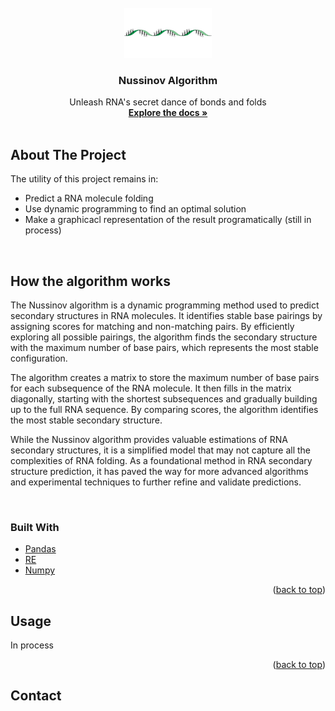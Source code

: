 <div id="top"></div>



<!-- PROJECT LOGO -->
<br />
<div align="center">
  <a href="https://github.com/othneildrew/Best-README-Template">
    <img src="RNAm.png" alt="Logo" width="140" height="80">
  </a>

  <h3 align="center">Nussinov Algorithm</h3>

  <p align="center">
    Unleash RNA's secret dance of bonds and folds
    <br />
    <a href="https://github.com/Gero1999/code/edit/main/Python/HMM_profile_analyser"><strong>Explore the docs »</strong></a>
    <br />
    <br />
  </p>
</div>




<!-- ABOUT THE PROJECT -->
## About The Project

The utility of this project remains in:
* Predict a RNA molecule folding
* Use dynamic programming to find an optimal solution
* Make a graphicacl representation of the result programatically (still in process)

<br/>


## How the algorithm works

The Nussinov algorithm is a dynamic programming method used to predict secondary structures in RNA molecules. It identifies stable base pairings by assigning scores for matching and non-matching pairs. By efficiently exploring all possible pairings, the algorithm finds the secondary structure with the maximum number of base pairs, which represents the most stable configuration.

The algorithm creates a matrix to store the maximum number of base pairs for each subsequence of the RNA molecule. It then fills in the matrix diagonally, starting with the shortest subsequences and gradually building up to the full RNA sequence. By comparing scores, the algorithm identifies the most stable secondary structure.

While the Nussinov algorithm provides valuable estimations of RNA secondary structures, it is a simplified model that may not capture all the complexities of RNA folding. As a foundational method in RNA secondary structure prediction, it has paved the way for more advanced algorithms and experimental techniques to further refine and validate predictions.

<br/>


### Built With

* [Pandas]()
* [RE]()
* [Numpy]()


<p align="right">(<a href="#top">back to top</a>)</p>



<!-- USAGE EXAMPLES -->
## Usage

In process

<p align="right">(<a href="#top">back to top</a>)</p>


<!-- ADDITIONALLY -->
## Contact
